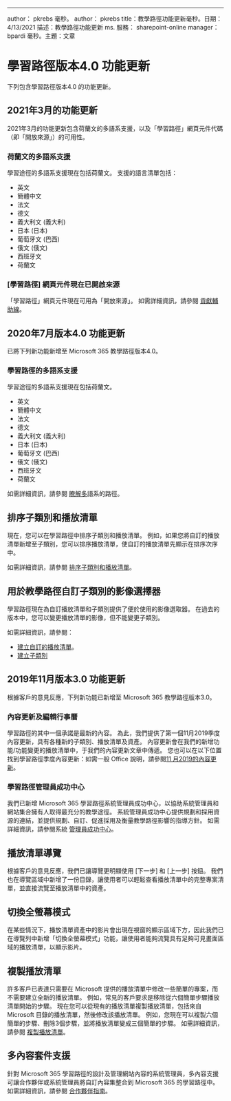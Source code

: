 ---
author： pkrebs 毫秒。 author： pkrebs title：教學路徑功能更新毫秒。日期：4/13/2021 描述：教學路徑功能更新 ms. 服務： sharepoint-online manager： bpardi 毫秒。主題：文章

# <a name="learning-pathways-version-40-feature-updates"></a>學習路徑版本4.0 功能更新
下列包含學習路徑版本4.0 的功能更新。  

## <a name="march-2021-feature-updates"></a>2021年3月的功能更新
2021年3月的功能更新包含荷蘭文的多語系支援，以及「學習路徑」網頁元件代碼（即「開放來源」）的可用性。 

### <a name="multilingual-support-for-dutch"></a>荷蘭文的多語系支援 
學習途徑的多語系支援現在包括荷蘭文。 支援的語言清單包括： 
- 英文     
- 簡體中文 
- 法文 
- 德文 
- 義大利文 (義大利) 
- 日本 (日本)  
- 葡萄牙文 (巴西)  
- 俄文 (俄文)  
- 西班牙文
- 荷蘭文 

### <a name="learning-pathways-web-part-is-now-open-source"></a>[學習路徑] 網頁元件現在已開啟來源
「學習路徑」網頁元件現在可用為「開放來源」。 如需詳細資訊，請參閱 [貢獻輔助線](https://github.com/pnp/custom-learning-office-365#contributions)。

## <a name="july-2020-version-40-feature-updates"></a>2020年7月版本4.0 功能更新 

已將下列新功能新增至 Microsoft 365 教學路徑版本4.0。 

### <a name="multilingual-support-for-learning-pathways"></a>學習路徑的多語系支援 
學習途徑的多語系支援現在包括荷蘭文。 
- 英文     
- 簡體中文 
- 法文 
- 德文 
- 義大利文 (義大利) 
- 日本 (日本)  
- 葡萄牙文 (巴西)  
- 俄文 (俄文)  
- 西班牙文
- 荷蘭文 


如需詳細資訊，請參閱 [瞭解多](custom_overview.md)語系的路徑。 

## <a name="sort-subcategories-and-playlists"></a>排序子類別和播放清單

現在，您可以在學習路徑中排序子類別和播放清單。 例如，如果您將自訂的播放清單新增至子類別，您可以排序播放清單，使自訂的播放清單先顯示在排序次序中。 

如需詳細資訊，請參閱 [排序子類別和播放清單](custom_sortsubplay.md)。 

## <a name="image-picker-for-learning-pathways-custom-subcategories"></a>用於教學路徑自訂子類別的影像選擇器 
學習路徑現在為自訂播放清單和子類別提供了便於使用的影像選取器。  在過去的版本中，您可以變更播放清單的影像，但不能變更子類別。  

如需詳細資訊，請參閱：
- [建立自訂的播放清單](custom_createnewplaylist.md)。 
- [建立子類別](custom_createnewcat.md)

## <a name="november-2019-version-30-feature-updates"></a>2019年11月版本3.0 功能更新
根據客戶的意見反應，下列新功能已新增至 Microsoft 365 教學路徑版本3.0。

### <a name="content-updates-and-editorial-calendar"></a>內容更新及編輯行事曆
學習路徑的其中一個承諾是最新的內容。 為此，我們提供了第一個11月2019季度內容更新，具有各種新的子類別、播放清單及資產。 內容更新會在我們的新增功能/功能變更的播放清單中，于我們的內容更新文章中傳遞。 您也可以在以下位置找到學習路徑季度內容更新：如需一般 Office 說明，請參閱[11 月2019的內容更新](custom_contentupdates.md)。

### <a name="learning-pathways-admin-success-center"></a>學習路徑管理員成功中心
我們已新增 Microsoft 365 學習路徑系統管理員成功中心，以協助系統管理員和網站集合擁有人取得最充分的教學途徑。 系統管理員成功中心提供規劃和採用資源的連結，並提供規劃、自訂、促進採用及衡量教學路徑影響的指導方針。 如需詳細資訊，請參閱系統 [管理員成功中心](custom_successcenter.md)。

## <a name="playlist-navigation"></a>播放清單導覽
根據客戶的意見反應，我們已讓導覽更明顯使用 [下一步] 和 [上一步] 按鈕。 我們也在導覽區域中新增了一份目錄，讓使用者可以輕鬆查看播放清單中的完整專案清單，並直接流覽至播放清單中的資產。

## <a name="toggle-full-screen-mode"></a>切換全螢幕模式
在某些情況下，播放清單資產中的影片會出現在視窗的顯示區域下方，因此我們已在導覽列中新增「切換全螢幕模式」功能，讓使用者能夠流覽具有足夠可見畫面區域的播放清單，以顯示影片。

## <a name="copy-a-playlist"></a>複製播放清單
許多客戶已表達只需要在 Microsoft 提供的播放清單中修改一些簡單的專案，而不需要建立全新的播放清單。 例如，常見的客戶要求是移除從六個簡單步驟播放清單開始的步驟。 現在您可以從現有的播放清單複製播放清單，包括來自 Microsoft 目錄的播放清單，然後修改該播放清單。 例如，您現在可以複製六個簡單的步驟、刪除3個步驟，並將播放清單變成三個簡單的步驟。 如需詳細資訊，請參閱 [複製播放清單](custom_copyplaylist.md)。

## <a name="multi-content-pack-support"></a>多內容套件支援
針對 Microsoft 365 學習路徑的設計及管理網站內容的系統管理員，多內容支援可讓合作夥伴或系統管理員將自訂內容集整合到 Microsoft 365 的學習路徑中。 如需詳細資訊，請參閱 [合作夥伴指南](custom_partnerguide.md)。

